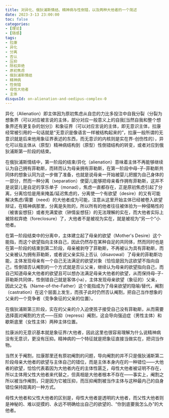 ```yaml
---
title: 对异化、俄狄浦斯情结、精神病与性倒错，以及两种大他者的一个简述
date: 2023-3-13 23:00:00
toc: false
categories:
- [理论]
- [随感]
tags: 
- 拉康
- 异化
- 分离
- 否认
- 压抑
- 除权弃绝
- 原初焦虑
- 俄狄浦斯情结
- 精神病
- 性倒错
- 母性大他者
- 主体
disqusId: on-alienation-and-oedipus-complex-0
---
```


异化（Alienation）即主体因为原初焦虑从自恋的力比多投注中自我分裂（分裂为想象界（可以对应被言说的主体，部分对应一般意义上的自我[当然自我和整个想象界还有更复杂的划分]）和象征界（可以对应言说的主体，即无意识主体，拉康经常被引用的一句话就是“无意识是像语言一样被结构起来的”，拉康一般所谓的无意识就是后来他用象征界表述的东西，而无意识的内核则是实在界-创伤性的），异化可以指主体从（原型）精神病结构到（原型）性倒错结构的转变，或者对应到俄狄浦斯第一阶段的结束。  

在俄狄浦斯情结中，第一阶段的结束/异化（alienation）意味着主体不再能够继续认为自己拥有菲勒斯，而转而认为母亲拥有菲勒斯，在第一阶段中母-子-菲勒斯共同体的想象认同为这一步做了准备，也就是说母亲一开始被婴儿把握为自己身体的一部分，然而一种分离（separation）使婴儿能够把母亲看作拥有菲勒斯，这并不是说婴儿是自足的享乐单子（monad），焦虑一直都存在，正是原初焦虑引起了分离，分离恰恰是用来掩盖/延迟焦虑的，分离使一个有欲望（desire）的又有可能解决焦虑/需要（need）的大他者成为可能，注意从这里开始主体已经被卷入欲望辩证，在精神病那里，分离是失败的，所以所有的他者往往被体验为一种侵略性的（被害妄想狂）或者充满爱欲（钟情妄想狂）的无法理解的实在，而大他者实际上被除权弃绝（foreclosure）了，大他者不是被视为实在，就是被视为“另一个”小他者。  

在第一阶段结束中的分离中，主体建立起了母亲的欲望（Mother's Desire）这个能指，而这个欲望指向主体自己，因此仍然存在某种自足的共同体，然而同时也是在第一阶段的结束到第二阶段，母亲被剥夺了菲勒斯，不再被认为具有菲勒斯，而父亲被认为拥有菲勒斯，或者说父亲实际上否认（disavowal）了母亲的菲勒斯功能，主体发现母亲有一个自己无法满足的欲望对象（恰恰是因为这欲望不指向自己，性倒错否认阉割的一个方式就是否认父亲，继续认为母亲的欲望指向自己，而自己知道母亲大他者的欲望且可以想办法满足母亲大他者的欲望，从而保持母-子-菲勒斯共同体，性倒错自己就是客体小a），主体发现母亲欲望（象征的）父亲，因此父之名（Name-of-the-Father）这个能指成为了母亲欲望的隐喻/替代，阉割（castration）在这个层面上发生，而孩子此时仍然否认阉割，把自己当作想象的父亲的一个竞争者（竞争象征的父亲的位置）。  

在俄狄浦斯第三阶段，实在的父亲的介入迫使孩子接受自己没有菲勒斯，从而需要选择面对阉割的方式——压抑（repress）阉割，这会导向强迫症（男性主体）和歇斯底里（女性主体）两种主体位置。  

拉康派的无意识基本就是象征界/大他者，因此这里也很容易理解为什么说精神病没有无意识，更没有压抑。精神病的一个特征就是把象征直接当做实在，把词当作物。  

当然关于阉割，拉康那里还有原初阉割的问题，导向阉割的并不只是俄狄浦斯第二阶段母亲大他者的欲望与主体自己的错位，而是主体本身内在的一种错位——大他者的欲望，恰恰代表着因为大他者内在的主体性匮乏，母性大他者被证明不存在，所以主体用父性大他者来代替之，但真相是大他者根本不存在——事实上，阉割之所以被当作阉割，只是因为它被压抑，而压抑阉割被当作主体与这种最内己的自身错位保持距离的一种方式。  

母性大他者和父性大他者的区别是，母性大他者是透明的大他者，而父性大他者则是神秘的、难以捉摸的、永远不明确给出自己的欲望的、“你到底要我怎么办”的大他者。
